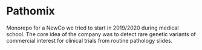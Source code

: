 # Pathomix
Monorepo for a NewCo we tried to start in 2019/2020 during medical school. The core idea of the company was to detect rare genetic variants of commercial interest for clinical trials from routine pathology slides.
